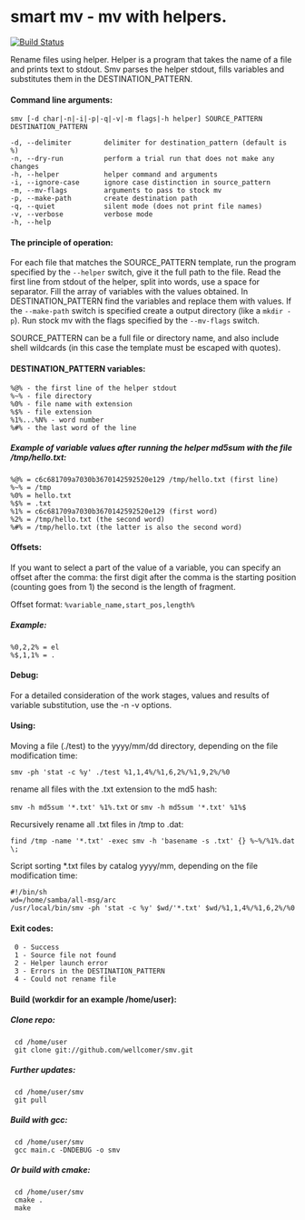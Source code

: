 
 smart mv - mv with helpers.
====
 
 [![Build Status](https://travis-ci.org/wellcomer/smv.svg?branch=master)](https://travis-ci.org/wellcomer/smv)

 Rename files using helper. Helper is a program that takes the name of a file and prints text to stdout.
 Smv parses the helper stdout, fills variables and substitutes them in the DESTINATION_PATTERN.

#### Command line arguments:

 `smv [-d char|-n|-i|-p|-q|-v|-m flags|-h helper] SOURCE_PATTERN DESTINATION_PATTERN`

    -d, --delimiter        delimiter for destination_pattern (default is %)
    -n, --dry-run          perform a trial run that does not make any changes
    -h, --helper           helper command and arguments
    -i, --ignore-case      ignore case distinction in source_pattern
    -m, --mv-flags         arguments to pass to stock mv
    -p, --make-path        create destination path
    -q, --quiet            silent mode (does not print file names)
    -v, --verbose          verbose mode
    -h, --help             

#### The principle of operation:

 For each file that matches the SOURCE_PATTERN template, run the program specified
 by the `--helper` switch, give it the full path to the file. Read the first line from
 stdout of the helper, split into words, use a space for separator. Fill the array
 of variables with the values obtained. In DESTINATION_PATTERN find the variables
 and replace them with values. If the `--make-path` switch is specified create a
 output directory (like a `mkdir -p`). Run stock mv with the flags specified by the
 `--mv-flags` switch.

 SOURCE_PATTERN can be a full file or directory name, and also include shell
 wildcards (in this case the template must be escaped with quotes).

#### DESTINATION_PATTERN variables:

    %@% - the first line of the helper stdout
    %~% - file directory
    %0% - file name with extension
    %$% - file extension
    %1%...%N% - word number
    %#% - the last word of the line

##### Example of variable values after running the helper md5sum with the file /tmp/hello.txt:

    %@% = c6c681709a7030b3670142592520e129 /tmp/hello.txt (first line)
    %~% = /tmp
    %0% = hello.txt
    %$% = .txt
    %1% = c6c681709a7030b3670142592520e129 (first word)
    %2% = /tmp/hello.txt (the second word)
    %#% = /tmp/hello.txt (the latter is also the second word)

#### Offsets:

 If you want to select a part of the value of a variable, you can specify an offset after
 the comma: the first digit after the comma is the starting position (counting goes from 1)
 the second is the length of fragment.

 Offset format: `%variable_name,start_pos,length%`

##### Example:

    %0,2,2% = el
    %$,1,1% = .

#### Debug:

 For a detailed consideration of the work stages, values and results of variable
 substitution, use the -n -v options.

#### Using:

 Moving a file (./test) to the yyyy/mm/dd directory, depending on the file
 modification time:

 `smv -ph 'stat -c %y' ./test %1,1,4%/%1,6,2%/%1,9,2%/%0`

 rename all files with the .txt extension to the md5 hash:

 `smv -h md5sum '*.txt' %1%.txt` or
 `smv -h md5sum '*.txt' %1%$`

 Recursively rename all .txt files in /tmp to .dat:

 `find /tmp -name '*.txt' -exec smv -h 'basename -s .txt' {} %~%/%1%.dat \;`

 Script sorting *.txt files by catalog yyyy/mm, depending on the file
 modification time:

 ```
 #!/bin/sh
 wd=/home/samba/all-msg/arc
 /usr/local/bin/smv -ph 'stat -c %y' $wd/'*.txt' $wd/%1,1,4%/%1,6,2%/%0
 ```

#### Exit codes:

```
 0 - Success
 1 - Source file not found
 2 - Helper launch error
 3 - Errors in the DESTINATION_PATTERN
 4 - Could not rename file
 ```

#### Build (workdir for an example /home/user):

##### Clone repo:

```
 cd /home/user
 git clone git://github.com/wellcomer/smv.git
```

##### Further updates:

```
 cd /home/user/smv
 git pull
```

##### Build with gcc:
```
 cd /home/user/smv
 gcc main.c -DNDEBUG -o smv
```
##### Or build with cmake:
```
 cd /home/user/smv
 cmake .
 make
```
